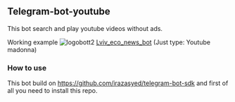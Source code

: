 ## Telegram-bot-youtube
This bot search and play youtube videos without ads.

Working example ![logobott2](https://vap.in.ua/storage/app/public/logobott2.png)   [Lviv_eco_news_bot](https://t.me/VapInUaBot) (Just type: Youtube madonna)

### How to use
This bot build on https://github.com/irazasyed/telegram-bot-sdk and first of all you need to install this repo.

